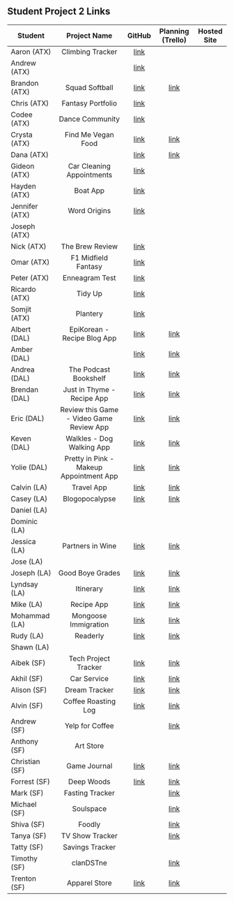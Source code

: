 ## Student Project 2 Links

| Student | Project Name | GitHub | Planning (Trello) | Hosted Site |
|---|:---:|:---:|:---:|:---:|
| Aaron (ATX) | Climbing Tracker | [link](https://github.com/AzStowe/Climbing-Tracker) |  |  |
| Andrew (ATX) |  | [link](https://github.com/armiscoe/Project2) |  |  |
| Brandon (ATX) | Squad Softball | [link](https://github.com/brandonroesler/squad-softball) | [link](https://trello.com/b/jumr33Ky/squad-softball) |  |
| Chris (ATX) | Fantasy Portfolio | [link](https://github.com/cwill833/fantasyPortfolio) |  |  |
| Codee (ATX) | Dance Community | [link](https://github.com/Codeebk/dance-community-app) |  |  |
| Crysta (ATX) | Find Me Vegan Food | [link](https://github.com/crystadavis1119/FindMeVeganFood) | [link](https://trello.com/b/haN7ikxE/unit-2-project) |  |
| Dana (ATX) |  | [link](https://github.com/dhagandev/Unit2BrowserGame) | [link](https://trello.com/b/NHz5MUuz) |  |
| Gideon (ATX) | Car Cleaning Appointments | [link](https://github.com/gideonibemerejr/Car-Cleaning-Appointments) |  |  |
| Hayden (ATX) | Boat App | [link](https://github.com/Haybradshaw/unit-2-boat-app) |  |  |
| Jennifer (ATX) | Word Origins | [link](https://github.com/jennynm1010/word-origins-project) |  |  |
| Joseph (ATX) |  |  |  |  |
| Nick (ATX) | The Brew Review | [link](https://github.com/Nick-Bueltel/The-Brew-Review) |  |  |
| Omar (ATX) | F1 Midfield Fantasy | [link](https://github.com/omarclzd/f1-midfield-fantasy) |  |  |
| Peter (ATX) | Enneagram Test | [link](https://github.com/peet1126/enneagram-story-test) |  |  |
| Ricardo (ATX) | Tidy Up | [link](https://github.com/rcrdgrc/tidyup) |  |  |
| Somjit (ATX) | Plantery | [link](https://github.com/sommeow/plantery) |  |  |
| Albert (DAL) | EpiKorean - Recipe Blog App | [link](https://github.com/chung972/SEI-Project-2)|[link](https://trello.com/b/pKq6iQ24/sei-project-2)  |  |
| Amber (DAL) |  | [link](https://github.com/BedfordA/Project-Two/blob/master/README.md) | [link](https://trello.com/b/GJBYTD1Q) |  |
| Andrea (DAL) | The Podcast Bookshelf | [link](https://github.com/aflores94/GA-Project-Two) | [link](https://trello.com/b/lCjACVI0/my-project-two) |  |
| Brendan (DAL) | Just in Thyme - Recipe App | [link](https://github.com/flubbid/Project_2) | [link](https://trello.com/b/Haa3Zo8C)|  |
| Eric (DAL) | Review this Game - Video Game Review App | [link](https://github.com/code-v1/Web-Sign-in-app.git) | [link](https://trello.com/b/Tg3erteK/my-project-two) |  |
| Keven (DAL) | Walkles - Dog Walking App | [link](https://github.com/Kmolina009/Project-Two) | [link](https://trello.com/b/LlyTu1Li/project-two) |  |
| Yolie (DAL) | Pretty in Pink - Makeup Appointment App | [link](https://github.com/yolieloveless/projectTwo) | [link](https://trello.com/b/vAx6l2fK/ga-project-2) |  |
| Calvin (LA) | Travel App | [link](https://github.com/calvinfeau/travel-app) | [link](https://trello.com/b/QEtQDyUt/project-2-sei) |  |
| Casey (LA) | Blogopocalypse | [link](https://github.com/cbrannon123/Project-2) | [link](https://trello.com/b/DmOLHFnP/m) |  |
| Daniel (LA) |  |  |  |  |
| Dominic (LA) |  |  |  |  |
| Jessica (LA) | Partners in Wine | [link](https://github.com/jbokchoi/partners-in-wine) | [link](https://trello.com/b/kw7FY0HT/partners-in-wine) |  |
| Jose (LA) |  |  |  |  |
| Joseph (LA) | Good Boye Grades | [link](https://github.com/JosephCoburn/good-boye-grades) | [link](https://trello.com/b/xYOIaH00/good-boi-grades) |  |
| Lyndsay (LA) | Itinerary | [link](https://github.com/lramberg/itinerary-app) | [link](https://trello.com/b/WTFynA89/project-2) |  |
| Mike (LA) | Recipe App | [link](https://github.com/butonemike/gaProject2) | [link](https://trello.com/b/sA79rdmL/ga-project-2) |  |
| Mohammad (LA) | Mongoose Immigration | [link](https://github.com/payam12444/mongoose-immigration-crud) | [link](https://trello.com/b/l7LRvVzm/immigration) |  |
| Rudy (LA) | Readerly | [link](https://github.com/rudyards/Readerly) | [link](https://trello.com/invite/accept-board) |  |
| Shawn (LA) |  |  |  |  |
| Aibek (SF) | Tech Project Tracker | [link](https://github.com/aibekzhv/tech-skills) | [link](https://trello.com/b/TxWzKfLX/project-2) |  |
| Akhil (SF) | Car Service | [link](https://github.com/akhilnn/auto-service-manager) | [link](https://trello.com/b/uqfUuCmQ) |  |
| Alison (SF) | Dream Tracker | [link](https://github.com/alison-codes/dreamer-app) | [link](https://trello.com/invite/b/f7MomJCv/cb5ee1900a3985a44b83af37b27698fe/project-2) |  |
| Alvin (SF) | Coffee Roasting Log | [link](https://github.com/mykindofscum/Project-2) | [link](https://trello.com/b/kdydlmXc/project-2) |  |
| Andrew (SF) | Yelp for Coffee |  | [link](https://trello.com/invite/b/7phJk2Ud/9361fa2b84235b3c0db272c9c2a68fc2/sei-project-2) |  |
| Anthony (SF) | Art Store |  |  |  |
| Christian (SF) | Game Journal | [link](https://github.com/nicofasho/game-journal) | [link](https://trello.com/invite/b/ywp1sSsG/1044cdefd29bb88565d0d0b532333623/ga-sei-project-2-game-journal) |  |
| Forrest (SF) | Deep Woods | [link](https://github.com/forrest216/DeepWoods) | [link](https://trello.com/b/MZnGURHV/sei-project-2-deepwoods) |  |
| Mark (SF) | Fasting Tracker |  | [link](https://trello.com/b/k7hE8HVw/sei-project-2) |  |
| Michael (SF) | Soulspace |  | [link](https://trello.com/b/s4LwnM4j/squadspace) |  |
| Shiva (SF) | Foodly |  | [link](https://trello.com/invite/b/hEzr5EDm/f37eff2f655d01acd28be622bb83e576/project-2) |  |
| Tanya (SF) | TV Show Tracker |  | [link](https://trello.com/b/9uaVqEkz/seiproject2) |  |
| Tatty (SF) | Savings Tracker |  |  |  |
| Timothy (SF) | clanDSTne |  | [link](https://trello.com/b/pDXEXF9O) |  |
| Trenton (SF) | Apparel Store | [link](https://github.com/trentjblackwell/store) | [link](https://trello.com/b/v8XB1NnR/project2-online-apparel-store) |  |
